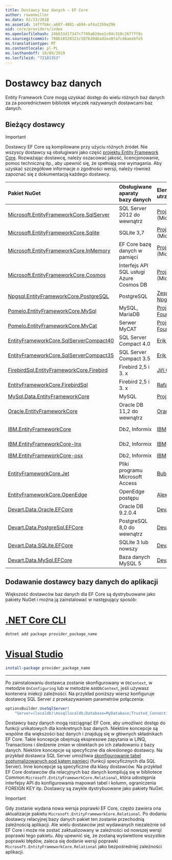 ```yaml
---
title: Dostawcy baz danych — EF Core
author: rowanmiller
ms.date: 02/23/2018
ms.assetid: 14fffb6c-a687-4881-a094-af4a1359a296
uid: core/providers/index
ms.openlocfilehash: 24b633d17347c7749a02dee1c04c310c2677ff8c
ms.sourcegitcommit: 708b18520321c587b2046ad2ea9fa7c48aeebfe5
ms.translationtype: MT
ms.contentlocale: pl-PL
ms.lasthandoff: 10/09/2019
ms.locfileid: "72181353"
---
```

# <a name="database-providers"></a>Dostawcy baz danych

Entity Framework Core mogą uzyskać dostęp do wielu różnych baz danych za za poorednictwem bibliotek wtyczek nazywanych dostawcami baz danych.

## <a name="current-providers"></a>Bieżący dostawcy
> [!IMPORTANT]  
> Dostawcy EF Core są kompilowane przy użyciu różnych źródeł. Nie wszyscy dostawcy są obsługiwani jako część [projektu Entity Framework Core](https://github.com/aspnet/EntityFrameworkCore). Rozważając dostawcę, należy oszacować jakość, licencjonowanie, pomoc techniczną itp., aby upewnić się, że spełniają one wymagania. Aby uzyskać szczegółowe informacje o zgodności wersji, należy również zapoznać się z dokumentacją każdego dostawcy.

| Pakiet NuGet                                                                                                        | Obsługiwane aparaty bazy danych | Element utrzymujący/dostawca                                                           | Uwagi/wymagania | Przydatne linki                                                                                                                                                                                       |
|:---------------------------------------------------------------------------------------------------------------------|:---------------------------|:------------------------------------------------------------------------------|:---------------------|:---------------------------------------------------------------------------------------------------------------------------------------------------------------------------------------------------|
| [Microsoft.EntityFrameworkCore.SqlServer](https://www.nuget.org/packages/Microsoft.EntityFrameworkCore.SqlServer)    | SQL Server 2012 do wewnątrz    | [Projekt EF Core](https://github.com/aspnet/EntityFrameworkCore/) (Microsoft) |                      | [docs](xref:core/providers/sql-server/index)                                                                                                                                                       |
| [Microsoft.EntityFrameworkCore.Sqlite](https://www.nuget.org/packages/Microsoft.EntityFrameworkCore.Sqlite)          | SQLite 3,7         | [Projekt EF Core](https://github.com/aspnet/EntityFrameworkCore/) (Microsoft) |                      | [docs](xref:core/providers/sqlite/index)                                                                                                                                                           |
| [Microsoft.EntityFrameworkCore.InMemory](https://www.nuget.org/packages/Microsoft.EntityFrameworkCore.InMemory)      | EF Core bazę danych w pamięci | [Projekt EF Core](https://github.com/aspnet/EntityFrameworkCore/) (Microsoft) | Tylko do testowania     | [docs](xref:core/providers/in-memory/index)                                                                                                                                                        |
| [Microsoft.EntityFrameworkCore.Cosmos](https://www.nuget.org/packages/Microsoft.EntityFrameworkCore.Cosmos)          | Interfejs API SQL usługi Azure Cosmos DB    | [Projekt EF Core](https://github.com/aspnet/EntityFrameworkCore/) (Microsoft) |                      | [docs](xref:core/providers/cosmos/index)                                                                                                                                                           |
| [Npgsql.EntityFrameworkCore.PostgreSQL](https://www.nuget.org/packages/Npgsql.EntityFrameworkCore.PostgreSQL)        | PostgreSQL                 | [Zespół deweloperów Npgsql](https://github.com/npgsql)                          |                      | [docs](https://www.npgsql.org/efcore/index.html)                                                                                                                                                   |
| [Pomelo.EntityFrameworkCore.MySql](https://www.nuget.org/packages/Pomelo.EntityFrameworkCore.MySql)                  | MySQL, MariaDB             | [Projekt pomelo Foundation](https://github.com/PomeloFoundation)              |                      | [readme](https://github.com/PomeloFoundation/Pomelo.EntityFrameworkCore.MySql/blob/master/README.md)                                                                                               |
| [Pomelo.EntityFrameworkCore.MyCat](https://www.nuget.org/packages/Pomelo.EntityFrameworkCore.MyCat)                  | Serwer MyCAT               | [Projekt pomelo Foundation](https://github.com/PomeloFoundation)              | Tylko wersja wstępna      | [readme](https://github.com/PomeloFoundation/Pomelo.EntityFrameworkCore.MyCat/blob/master/README.md)                                                                                               |
| [EntityFrameworkCore.SqlServerCompact40](https://www.nuget.org/packages/EntityFrameworkCore.SqlServerCompact40)      | SQL Server Compact 4.0     | [Erik Ejlskov Jensen](https://github.com/ErikEJ/)                             | .NET Framework       | [wiki](https://github.com/ErikEJ/EntityFramework.SqlServerCompact/wiki/Using-EF-Core-with-SQL-Server-Compact-in-Traditional-.NET-Applications)                                                     |
| [EntityFrameworkCore.SqlServerCompact35](https://www.nuget.org/packages/EntityFrameworkCore.SqlServerCompact35)      | SQL Server Compact 3.5     | [Erik Ejlskov Jensen](https://github.com/ErikEJ/)                             | .NET Framework       | [wiki](https://github.com/ErikEJ/EntityFramework.SqlServerCompact/wiki/Using-EF-Core-with-SQL-Server-Compact-in-Traditional-.NET-Applications)                                                     |
| [FirebirdSql.EntityFrameworkCore.Firebird](https://www.nuget.org/packages/FirebirdSql.EntityFrameworkCore.Firebird/) | Firebird 2,5 i 3. x       | [Jiří Činčura](https://github.com/cincuranet)                                 |                      | [docs](https://github.com/cincuranet/FirebirdSql.Data.FirebirdClient/blob/master/Provider/docs/entity-framework-core.md)                                                                           |
| [EntityFrameworkCore.FirebirdSql](https://www.nuget.org/packages/EntityFrameworkCore.FirebirdSql/)                   | Firebird 2,5 i 3. x       | [Rafael Almeida](https://github.com/ralmsdeveloper)                           |                      | [wiki](https://github.com/ralmsdeveloper/EntityFrameworkCore.FirebirdSQL/wiki)                                                                                                                     |
| [MySql.Data.EntityFrameworkCore](https://www.nuget.org/packages/MySql.Data.EntityFrameworkCore)                      | MySQL                      | [Projekt MySQL](https://dev.mysql.com) (Oracle)                               |                      | [docs](https://dev.mysql.com/doc/connector-net/en/connector-net-entityframework-core.html)                                                                                                         |
| [Oracle.EntityFrameworkCore](https://www.nuget.org/packages/Oracle.EntityFrameworkCore/)                             | Oracle DB 11,2 do wewnątrz     | [Oracle](https://www.oracle.com/technetwork/topics/dotnet/)                   | Wersja wstępna           | [producenta](https://www.oracle.com/technetwork/topics/dotnet/)                                                                                                                                       |
| [IBM.EntityFrameworkCore](https://www.nuget.org/packages/IBM.EntityFrameworkCore)                                    | Db2, Informix              | [IBM](https://ibm.com)                                                        | Wersja systemu Windows      | [blog](https://www.ibm.com/developerworks/community/blogs/96960515-2ea1-4391-8170-b0515d08e4da/entry/Creating_Entity_Data_Model_using_IBM_Data_Server_providers_for_Entity_Framework_Core?lang=en) |
| [IBM.EntityFrameworkCore-lnx](https://www.nuget.org/packages/IBM.EntityFrameworkCore-lnx)                            | Db2, Informix              | [IBM](https://ibm.com)                                                        | Wersja systemu Linux        | [blog](https://www.ibm.com/developerworks/community/blogs/96960515-2ea1-4391-8170-b0515d08e4da/entry/Creating_Entity_Data_Model_using_IBM_Data_Server_providers_for_Entity_Framework_Core?lang=en) |
| [IBM.EntityFrameworkCore-osx](https://www.nuget.org/packages/IBM.EntityFrameworkCore-osx)                            | Db2, Informix              | [IBM](https://ibm.com)                                                        | wersja macOS        | [blog](https://www.ibm.com/developerworks/community/blogs/96960515-2ea1-4391-8170-b0515d08e4da/entry/Creating_Entity_Data_Model_using_IBM_Data_Server_providers_for_Entity_Framework_Core?lang=en) |
| [EntityFrameworkCore.Jet](https://www.nuget.org/packages/EntityFrameworkCore.Jet/)                                   | Pliki programu Microsoft Access     | [Bubi](https://github.com/bubibubi)                                           | .NET Framework       | [readme](https://github.com/bubibubi/EntityFrameworkCore.Jet/blob/master/docs/README.md)                                                                                                           |
| [EntityFrameworkCore.OpenEdge](https://www.nuget.org/packages/EntityFrameworkCore.OpenEdge/)                         | OpenEdge postępu          | [Alex Wiese](https://github.com/alexwiese)                                    |                      | [readme](https://github.com/alexwiese/EntityFrameworkCore.OpenEdge/blob/master/README.md)                                                                                                          |
| [Devart.Data.Oracle.EFCore](https://www.nuget.org/packages/Devart.Data.Oracle.EFCore/)                               | Oracle DB 9.2.0.4  | [DevArt](https://www.devart.com/)                                             | Święcona                 | [docs](https://www.devart.com/dotconnect/oracle/docs/)                                                                                                                                             |
| [Devart.Data.PostgreSql.EFCore](https://www.nuget.org/packages/Devart.Data.PostgreSql.EFCore/)                       | PostgreSQL 8,0 do wewnątrz     | [DevArt](https://www.devart.com/)                                             | Święcona                 | [docs](https://www.devart.com/dotconnect/postgresql/docs/)                                                                                                                                         |
| [Devart.Data.SQLite.EFCore](https://www.nuget.org/packages/Devart.Data.SQLite.EFCore/)                               | SQLite 3 lub nowszy           | [DevArt](https://www.devart.com/)                                             | Święcona                 | [docs](https://www.devart.com/dotconnect/sqlite/docs/)                                                                                                                                             |
| [Devart.Data.MySql.EFCore](https://www.nuget.org/packages/Devart.Data.MySql.EFCore/)                                 | Baza danych MySQL 5            | [DevArt](https://www.devart.com/)                                             | Święcona                 | [docs](https://www.devart.com/dotconnect/mysql/docs/)                                                                                                                                              |

## <a name="adding-a-database-provider-to-your-application"></a>Dodawanie dostawcy bazy danych do aplikacji

Większość dostawców baz danych dla EF Core są dystrybuowane jako pakiety NuGet i można ją zainstalować w następujący sposób:

# <a name="net-core-clitabdotnet-core-cli"></a>[.NET Core CLI](#tab/dotnet-core-cli)

``` console
dotnet add package provider_package_name
```

# <a name="visual-studiotabvs"></a>[Visual Studio](#tab/vs)

``` powershell
install-package provider_package_name
```

***

Po zainstalowaniu dostawca zostanie skonfigurowany w `DbContext`, w metodzie `OnConfiguring` lub w metodzie `AddDbContext`, jeśli używasz kontenera iniekcji zależności.
Na przykład poniższy wiersz konfiguruje dostawcę SQL Server z przekazywaniem parametrów połączenia:

``` csharp
optionsBuilder.UseSqlServer(
    "Server=(localdb)\mssqllocaldb;Database=MyDatabase;Trusted_Connection=True;");
```  

Dostawcy bazy danych mogą rozciągnąć EF Core, aby umożliwić dostęp do funkcji unikatowych dla konkretnych baz danych.
Niektóre koncepcje są wspólne dla większości baz danych i znajdują się w głównych składnikach EF Core.
Takie koncepcje obejmują ekspresowe zapytania w LINQ, Transactions i śledzenie zmian w obiektach po ich załadowaniu z bazy danych.
Niektóre koncepcje są specyficzne dla określonego dostawcy.
Na przykład dostawca SQL Server umożliwia [skonfigurowanie tabel zoptymalizowanych pod kątem pamięci](xref:core/providers/sql-server/memory-optimized-tables) (funkcji specyficznych dla SQL Server).
Inne koncepcje są specyficzne dla klasy dostawców.
Na przykład EF Core dostawców dla relacyjnych baz danych kompilują się w bibliotece Common `Microsoft.EntityFrameworkCore.Relational`, która udostępnia interfejsy API do konfigurowania mapowań tabel i kolumn, ograniczenia FOREIGN KEY itp. Dostawcy są zwykle dystrybuowane jako pakiety NuGet.

> [!IMPORTANT]  
> Gdy zostanie wydana nowa wersja poprawki EF Core, często zawiera ona aktualizacje pakietu `Microsoft.EntityFrameworkCore.Relational`.
> Po dodaniu dostawcy relacyjnej bazy danych pakiet ten zostanie przechodnią zależnością aplikacji.
> Ale wielu dostawców jest wydawanych niezależnie od EF Core i może nie zostać zaktualizowany w zależności od nowszej wersji poprawki tego pakietu.
> Aby upewnić się, że zostaną wyświetlone wszystkie poprawki błędów, zaleca się dodanie wersji poprawki `Microsoft.EntityFrameworkCore.Relational` jako bezpośredniej zależności aplikacji.
